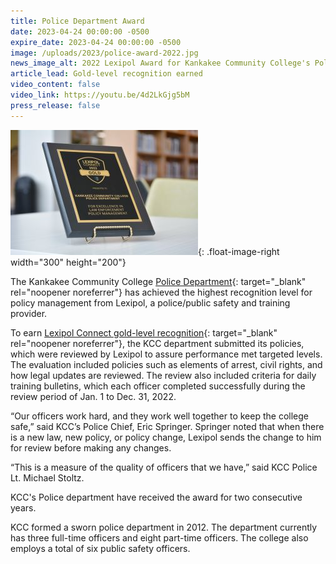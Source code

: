 ```yaml
---
title: Police Department Award
date: 2023-04-24 00:00:00 -0500
expire_date: 2023-04-24 00:00:00 -0500
image: /uploads/2023/police-award-2022.jpg
news_image_alt: 2022 Lexipol Award for Kankakee Community College's Police Department.
article_lead: Gold-level recognition earned
video_content: false
video_link: https://youtu.be/4d2LkGjg5bM
press_release: false
---
```

![](/uploads/2023/police-award-2022.jpg){: .float-image-right width="300" height="200"}&nbsp;

The Kankakee Community College [Police Department](https://www.kcc.edu/about/police-and-safety/){: target="_blank" rel="noopener noreferrer"} has achieved the highest recognition level for policy management from Lexipol, a police/public safety and training provider.

To earn [Lexipol Connect gold-level recognition](https://www.lexipol.com/connect-recognition-program/){: target="_blank" rel="noopener noreferrer"}, the KCC department submitted its policies, which were reviewed by Lexipol to assure performance met targeted levels. The evaluation included policies such as elements of arrest, civil rights, and how legal updates are reviewed. The review also included criteria for daily training bulletins, which each officer completed successfully during the review period of Jan. 1 to Dec. 31, 2022.

“Our officers work hard, and they work well together to keep the college safe,” said KCC’s Police Chief, Eric Springer. Springer noted that when there is a new law, new policy, or policy change, Lexipol sends the change to him for review before making any changes.

“This is a measure of the quality of officers that we have,” said KCC Police Lt. Michael Stoltz.

KCC's Police department have received the award for two consecutive years.

KCC formed a sworn police department in 2012. The department currently has three full-time officers and eight part-time officers. The college also employs a total of six public safety officers.